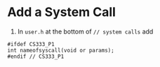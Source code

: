 # Add a System Call
1. In `user.h` at the bottom of `// system calls` add
```
#ifdef CS333_P1
int nameofsyscall(void or params);
#endif // CS333_P1
```
